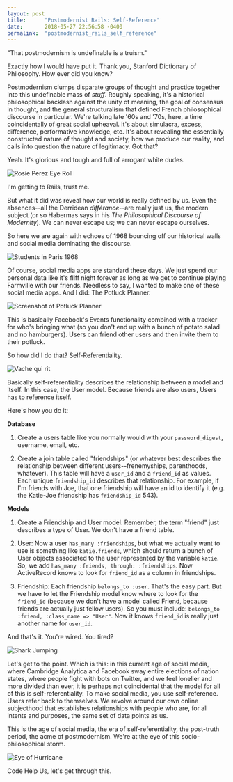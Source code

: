 ```yaml
---
layout: post
title:      "Postmodernist Rails: Self-Reference"
date:       2018-05-27 22:56:58 -0400
permalink:  "postmodernist_rails_self_reference"
---
```


"That postmodernism is undefinable is a truism."

Exactly how I would have put it. Thank you, Stanford Dictionary of Philosophy. How ever did you know?

Postmodernism clumps disparate groups of thought and practice together into this undefinable mass of *stuff*. Roughly speaking, it's a historical philosophical backlash against the unity of meaning, the goal of consensus in thought, and the general structuralism that defined French philosophical discourse in particular. We're talking late '60s and '70s, here, a time coincidentally of great social upheaval. It's about simulacra, excess, difference, performative knowledge, etc. It's about revealing the essentially constructed nature of thought and society, how we produce our reality, and calls into question the nature of legitimacy. Got that?

Yeah. It's glorious and tough and full of arrogant white dudes.

![Rosie Perez Eye Roll](https://i.imgur.com/w3n3T1S.gif)

I'm getting to Rails, trust me.

But what it did was reveal how our world is really defined by us. Even the absences--all the Derridean *différance*--are really just us, the modern subject (or so Habermas says in his *The Philosophical Discourse of Modernity*). We can never escape us; we can never escape ourselves.

So here we are again with echoes of 1968 bouncing off our historical walls and social media dominating the discourse.

![Students in Paris 1968](https://i.imgur.com/BPxiQ66.jpg)

Of course, social media apps are standard these days. We just spend our personal data like it's fliff night forever as long as we get to continue playing Farmville with our friends. Needless to say, I wanted to make one of these social media apps. And I did: The Potluck Planner.

![Screenshot of Potluck Planner](https://i.imgur.com/mYqFfZR.png)

This is basically Facebook's Events functionality combined with a tracker for who's bringing what (so you don't end up with a bunch of potato salad and no hamburgers). Users can friend other users and then invite them to their potluck.

So how did I do that? Self-Referentiality.

![Vache qui rit](https://i.imgur.com/3xhE2e5.gif)

Basically self-referentiality describes the relationship between a model and itself. In this case, the User model. Because friends are also users, Users has to reference itself.

Here's how you do it:

**Database**   


1. Create a users table like you normally would with your `password_digest`, username, email, etc.

2. Create a join table called "friendships" (or whatever best describes the relationship between different users--frenemyships, parenthoods, whatever). This table will have a `user_id` and a `friend_id` as values. Each unique `friendship_id` describes that relationship. For example, if I'm friends with Joe, that one friendship will have an id to identify it (e.g. the Katie-Joe friendship has `friendship_id` 543).


  **Models**  


1. Create a Friendship and User model. Remember, the term "friend" just describes a type of User. We don't have a friend table.

2. User: Now a user `has_many :friendships`, but what we actually want to use is something like `katie.friends`, which should return a bunch of User objects associated to the user represented by the variable `katie`. So, we add `has_many :friends, through: :friendships`. Now ActiveRecord knows to look for `friend_id` as a column in friendships.

3. Friendship: Each friendship `belongs_to :user`. That's the easy part. But we have to let the Friendship model know where to look for the `friend_id` (because we don't have a model called Friend, because friends are actually just fellow users). So you must include: `belongs_to :friend, :class_name => "User"`. Now it knows `friend_id` is really just another name for `user_id`.


  And that's it. You're wired. You tired?

  ![Shark Jumping](https://i.imgur.com/zb7lfOt.gif)

  Let's get to the point. Which is this: in this current age of social media, where Cambridge Analytica and Facebook sway entire elections of nation states, where people fight with bots on Twitter, and we feel lonelier and more divided than ever, it is perhaps not coincidental that the model for all of this is self-referentiality. To make social media, you use self-reference. Users refer back to themselves. We revolve around our own online subjecthood that establishes relationships with people who are, for all intents and purposes, the same set of data points as us.

  This is the age of social media, the era of self-referentiality, the post-truth period, the acme of postmodernism. We're at the eye of this socio-philosophical storm.

  ![Eye of Hurricane](https://i.imgur.com/LP5FqNI.gif)

  Code Help Us, let's get through this.
